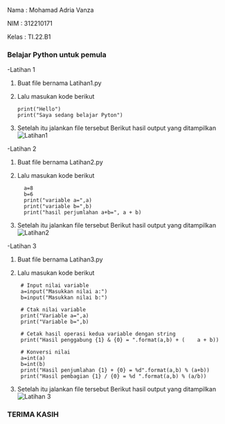 Nama    : Mohamad Adria Vanza

NIM     : 312210171

Kelas   : TI.22.B1

### Belajar Python untuk pemula

-Latihan 1              
1. Buat file bernama Latihan1.py
2. Lalu masukan kode berikut

       print("Hello")
       print("Saya sedang belajar Pyton")
3. Setelah itu jalankan file tersebut Berikut hasil output yang ditampilkan
![Latihan1](https://user-images.githubusercontent.com/115931631/197341185-021024e7-b72b-4d20-964d-fea5438d1cd1.png)

-Latihan 2
1. Buat file bernama Latihan2.py
2. Lalu masukan kode berikut
       
         a=8
         b=6
         print("variable a=",a)
         print("variable b=",b)
         print("hasil perjumlahan a+b=", a + b)  
         
 3. Setelah itu jalankan file tersebut Berikut hasil output yang ditampilkan
  ![Latihan2](https://user-images.githubusercontent.com/115931631/197341619-642a7834-ff92-4e01-ac62-987e06689611.png)
 
-Latihan 3
1. Buat file bernama Latihan3.py
2. Lalu masukan kode berikut
      
        # Input nilai variable
        a=input("Masukkan nilai a:")
        b=input("Masukkan nilai b:")

        # Ctak nilai variable
        print("Variable a=",a)
        print("Variable b=",b)

        # Cetak hasil operasi kedua variable dengan string
        print("Hasil penggabung {1} & {0} = ".format(a,b) + (    a + b))

        # Konversi nilai
        a=int(a)
        b=int(b)
        print("Hasil penjumlahan {1} + {0} = %d".format(a,b) % (a+b))
        print("Hasil pembagian {1} / {0} = %d ".format(a,b) % (a/b))
        
  3. Setelah itu jalankan file tersebut Berikut hasil output yang ditampilkan
  ![Latihan 3](https://user-images.githubusercontent.com/115931631/197341797-e5a22bcf-5aeb-430e-91b1-d500c7860ff2.png)

### TERIMA KASIH
